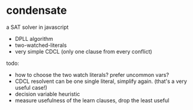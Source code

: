 # condensate
a SAT solver in javascript

* DPLL algorithm
* two-watched-literals
* very simple CDCL (only one clause from every conflict)


todo:

* how to choose the two watch literals? prefer uncommon vars?
* CDCL resolvent can be one single literal, simplify again.
     (that's a very useful case!)
* decision variable heuristic
* measure usefulness of the learn clauses, drop the least useful

